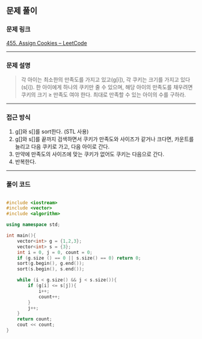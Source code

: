 ##  문제 풀이

###  문제 링크  
[455. Assign Cookies – LeetCode](문제링크)

---

###  문제 설명  
> 각 아이는 최소한의 만족도를 가지고 있고(g[i]), 각 쿠키는 크기를 가지고 있다(s[i]). 한 아이에게 하나의 쿠키만 줄 수 있으며, 해당 아이의 만족도를 채우려면 쿠키의 크기 ≥ 만족도 여야 한다. 최대로 만족할 수 있는 아이의 수를 구하라.

---

###  접근 방식  
1. g[]와 s[]를 sort한다. (STL 사용)
2. g[]와 s[]를 끝까지 검색하면서 쿠키가 만족도와 사이즈가 같거나 크다면, 카운트를 늘리고 다음 쿠키로 가고, 다음 아이로 간다.
3. 만약에 만족도의 사이즈에 맞는 쿠키가 없어도 쿠키는 다음으로 간다.
4. 반복한다. 
---

### 풀이 코드

```cpp

#include <iostream>
#include <vector>
#include <algorithm>

using namespace std;

int main(){
    vector<int> g = {1,2,3};
    vector<int> s = {3};
    int i = 0, j = 0, count = 0;
    if (g.size () == 0 || s.size() == 0) return 0;
    sort(g.begin(), g.end());
    sort(s.begin(), s.end());

    while (i < g.size() && j < s.size()){
        if (g[i] <= s[j]){
            i++;
            count++;
        }
        j++;
    }
    return count;
    cout << count;
}
```

